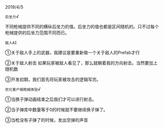 2019/4/5

`后坐力`√

不同枪械提供不同的横纵后坐力的值。后坐力的值也都是区间随机的。只不过每个枪械提供的后坐力范围不同而已。

`敌人AI`

①关于敌人手上的武器，我建议是要重新做一个关于敌人的Prefab才行

②关于敌人射击 如果玩家被敌人看见了，那么就朝着我的方向射击。当然要加上随机数

③开发初期，我们首先将玩家被攻击的逻辑写完。

`优化客户端枪械体验`√

①当换子弹动画结束之后我们才可以进行射击。

②当子弹库中数量等于0的时候就不要继续换子弹了。

③当枪没有子弹了的时候，发出空弹的声音
